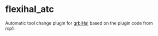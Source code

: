 # flexihal_atc

Automatic tool change plugin for [grblHal](https://www.grbl.org/what-is-grblhal) based on the plugin code from rcp1.


